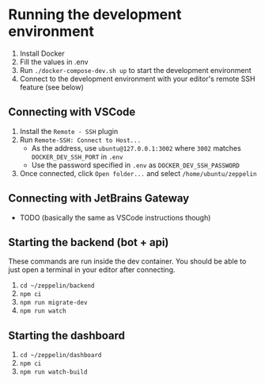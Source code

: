 # Running the development environment
1. Install Docker
2. Fill the values in .env
3. Run `./docker-compose-dev.sh up` to start the development environment
4. Connect to the development environment with your editor's remote SSH feature (see below)

## Connecting with VSCode
1. Install the `Remote - SSH` plugin
2. Run `Remote-SSH: Connect to Host...`
    * As the address, use `ubuntu@127.0.0.1:3002` where `3002` matches `DOCKER_DEV_SSH_PORT` in `.env`
    * Use the password specified in `.env` as `DOCKER_DEV_SSH_PASSWORD`
3. Once connected, click `Open folder...` and select `/home/ubuntu/zeppelin`

## Connecting with JetBrains Gateway
* TODO (basically the same as VSCode instructions though)

## Starting the backend (bot + api)
These commands are run inside the dev container. You should be able to just open a terminal in your editor after connecting.
1. `cd ~/zeppelin/backend`
2. `npm ci`
3. `npm run migrate-dev`
4. `npm run watch`

## Starting the dashboard
1. `cd ~/zeppelin/dashboard`
2. `npm ci`
3. `npm run watch-build`
